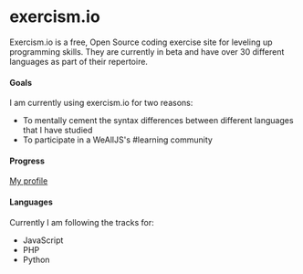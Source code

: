 # exercism.io
Exercism.io is a free, Open Source coding exercise site for leveling up programming skills. They are currently in beta and have over 30 different languages as part of their repertoire.

#### Goals
I am currently using exercism.io for two reasons:
* To mentally cement the syntax differences between different languages that I have studied
* To participate in a WeAllJS's \#learning community

#### Progress
[My profile](https://exercism.io/profiles/lunitaire)

#### Languages
Currently I am following the tracks for:
* JavaScript
* PHP
* Python

